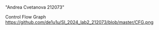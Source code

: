 "Andrea Cvetanova 212073"

Control Flow Graph https://github.com/de1u1u/SI_2024_lab2_212073/blob/master/CFG.png